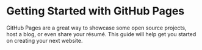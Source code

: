 # Getting Started with GitHub Pages

GitHub Pages are a great way to showcase some open source projects, host a blog, or even share your résumé. This guide will help get you started on creating your next website.

